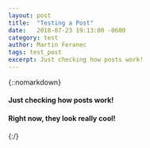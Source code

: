 ```yaml
---
layout: post
title:  "Testing a Post"
date:   2018-07-23 19:13:00 -0600
category: test
author: Martin Feranec
tags: test_post
excerpt: Just checking how posts work!
---
```


{::nomarkdown}

<h4>Just checking how posts work!</h4>

<h4>Right now, they look really cool! </h4> 

<!--h6 is gray-->

{:/}